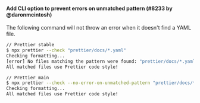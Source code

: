 #### Add CLI option to prevent errors on unmatched pattern (#8233 by @daronmcintosh)

The following command will not throw an error when it doesn't find a YAML file.

```sh
// Prettier stable
$ npx prettier --check "prettier/docs/*.yaml"
Checking formatting...
[error] No files matching the pattern were found: "prettier/docs/*.yaml".
All matched files use Prettier code style!

// Prettier main
$ npx prettier --check --no-error-on-unmatched-pattern "prettier/docs/*.yaml"
Checking formatting...
All matched files use Prettier code style!
```
